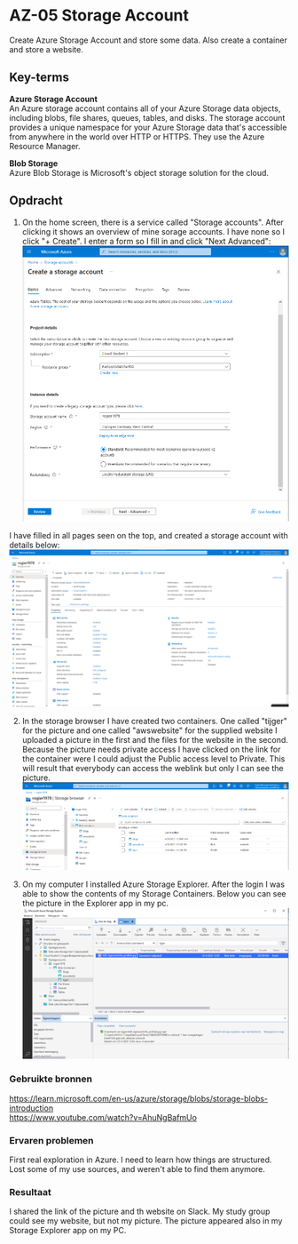 # AZ-05 Storage Account
Create Azure Storage Account and store some data. Also create a container and store a website.  

## Key-terms
**Azure Storage Account**  
An Azure storage account contains all of your Azure Storage data objects, including blobs, file shares, queues, tables, and disks. The storage account provides a unique namespace for your Azure Storage data that's accessible from anywhere in the world over HTTP or HTTPS. They use the Azure Resource Manager.  

**Blob Storage**  
Azure Blob Storage is Microsoft's object storage solution for the cloud. 



## Opdracht  
1. On the home screen, there is a service called "Storage accounts". After clicking it shows an overview of mine sorage accounts. I have none so I click "+ Create". I enter a form so I fill in and click "Next Advanced":  
![](https://github.com/techgrounds/techgrounds-Rogier1978/blob/main/00_includes/05_Azure_1/AZ_05%20storage%20account%2001.png)  

I have filled in all pages seen on the top, and created a storage account with details below:
![](https://github.com/techgrounds/techgrounds-Rogier1978/blob/main/00_includes/05_Azure_1/AZ_05%20storage%20account%20overview.png)  

2. In the storage browser I have created two containers. One called "tijger" for the picture and one called "awswebsite" for the supplied website I uploaded a picture in the first and the files for the website in the second. Because the picture needs private access I have clicked on the link for the container were I could adjust the Public access level to Private. This will result that everybody can access the weblink but only I can see the picture.  
![](https://github.com/techgrounds/techgrounds-Rogier1978/blob/main/00_includes/05_Azure_1/AZ_05%20storage%20containers.png)  

3. On my computer I installed Azure Storage Explorer. After the login I was able to show the contents of my Storage Containers. Below you can see the picture in the Explorer app in my pc. 
![](https://github.com/techgrounds/techgrounds-Rogier1978/blob/main/00_includes/05_Azure_1/AZ_05%20Azure%20storage%20explorer.png)

### Gebruikte bronnen
https://learn.microsoft.com/en-us/azure/storage/blobs/storage-blobs-introduction  
https://www.youtube.com/watch?v=AhuNgBafmUo  

### Ervaren problemen
First real exploration in Azure. I need to learn how things are structured. Lost some of my use sources, and weren't able to find them anymore.

### Resultaat
I shared the link of the picture and th website on Slack. My study group could see my website, but not my picture. The picture appeared also in my Storage Explorer app on my PC.
